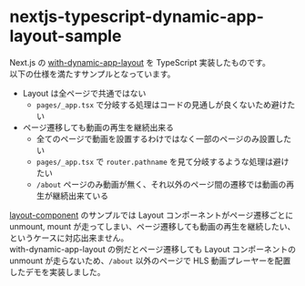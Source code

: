 # nextjs-typescript-dynamic-app-layout-sample

Next.js の [with-dynamic-app-layout](https://github.com/vercel/next.js/tree/canary/examples/with-dynamic-app-layout) を TypeScript 実装したものです。  
以下の仕様を満たすサンプルとなっています。

- Layout は全ページで共通ではない
    - `pages/_app.tsx` で分岐する処理はコードの見通しが良くないため避けたい
- ページ遷移しても動画の再生を継続出来る
    - 全てのページで動画を設置するわけではなく一部のページのみ設置したい
    - `pages/_app.tsx` で `router.pathname` を見て分岐するような処理は避けたい
    - `/about` ページのみ動画が無く、それ以外のページ間の遷移では動画の再生が継続出来ている

[layout-component](https://github.com/vercel/next.js/tree/canary/examples/layout-component) のサンプルでは Layout コンポーネントがページ遷移ごとに unmount, mount が走ってしまい、ページ遷移しても動画の再生を継続したい、というケースに対応出来ません。  
with-dynamic-app-layout の例だとページ遷移しても Layout コンポーネントの unmount が走らないため、`/about` 以外のページで HLS 動画プレーヤーを配置したデモを実装しました。

